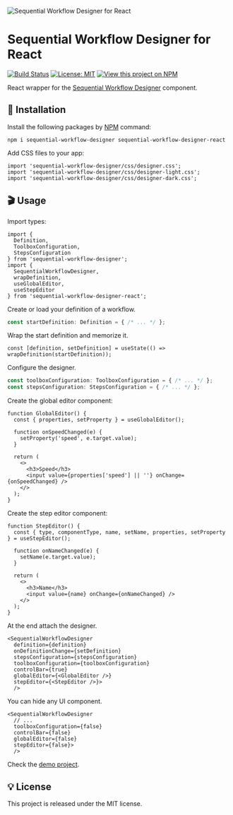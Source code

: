 ![Sequential Workflow Designer for React](https://raw.githubusercontent.com/nocode-js/sequential-workflow-designer/main/.github/cover.png)

# Sequential Workflow Designer for React

[![Build Status](https://img.shields.io/endpoint.svg?url=https%3A%2F%2Factions-badge.atrox.dev%2Fb4rtaz%2Fsequential-workflow-designer%2Fbadge%3Fref%3Dmain&style=flat-square)](https://actions-badge.atrox.dev/b4rtaz/sequential-workflow-designer/goto?ref=main) [![License: MIT](https://img.shields.io/github/license/mashape/apistatus.svg?style=flat-square)](/LICENSE) [![View this project on NPM](https://img.shields.io/npm/v/sequential-workflow-designer-react.svg?style=flat-square)](https://npmjs.org/package/sequential-workflow-designer-react)

React wrapper for the [Sequential Workflow Designer](https://github.com/nocode-js/sequential-workflow-designer) component.

## 🚀 Installation

Install the following packages by [NPM](https://www.npmjs.com/) command:

`npm i sequential-workflow-designer sequential-workflow-designer-react`

Add CSS files to your app:

```tsx
import 'sequential-workflow-designer/css/designer.css';
import 'sequential-workflow-designer/css/designer-light.css';
import 'sequential-workflow-designer/css/designer-dark.css';
```

## 🎬 Usage

Import types:

```tsx
import {
  Definition,
  ToolboxConfiguration,
  StepsConfiguration
} from 'sequential-workflow-designer';
import {
  SequentialWorkflowDesigner,
  wrapDefinition,
  useGlobalEditor,
  useStepEditor
} from 'sequential-workflow-designer-react';
```

Create or load your definition of a workflow.

```ts
const startDefinition: Definition = { /* ... */ };
```

Wrap the start definition and memorize it.

```tsx
const [definition, setDefinition] = useState(() => wrapDefinition(startDefinition));
```

Configure the designer.

```ts
const toolboxConfiguration: ToolboxConfiguration = { /* ... */ };
const stepsConfiguration: StepsConfiguration = { /* ... */ };
```

Create the global editor component:

```tsx
function GlobalEditor() {
  const { properties, setProperty } = useGlobalEditor();

  function onSpeedChanged(e) {
    setProperty('speed', e.target.value);
  }

  return (
    <>
      <h3>Speed</h3>
      <input value={properties['speed'] || ''} onChange={onSpeedChanged} />
    </>
  );
}
```

Create the step editor component:

```tsx
function StepEditor() {
  const { type, componentType, name, setName, properties, setProperty } = useStepEditor();

  function onNameChanged(e) {
    setName(e.target.value);
  }

  return (
    <>
      <h3>Name</h3>
      <input value={name} onChange={onNameChanged} />
    </>
  );
}
```

At the end attach the designer.

```tsx
<SequentialWorkflowDesigner
  definition={definition}
  onDefinitionChange={setDefinition}
  stepsConfiguration={stepsConfiguration}
  toolboxConfiguration={toolboxConfiguration}
  controlBar={true}
  globalEditor={<GlobalEditor />}
  stepEditor={<StepEditor />}>
  />
```

You can hide any UI component.

```tsx
<SequentialWorkflowDesigner
  // ...
  toolboxConfiguration={false}
  controlBar={false}
  globalEditor={false}
  stepEditor={false}>
  />
```

Check the [demo project](https://github.com/nocode-js/sequential-workflow-designer/tree/main/demos/react-app).

## 💡 License

This project is released under the MIT license.
